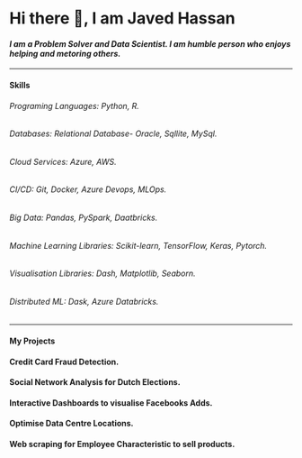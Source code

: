 # Hi there 👋, I am Javed Hassan
#### *I am a Problem Solver and Data Scientist. I am humble person who enjoys helping and metoring others.*

______________________________________________________________________________________________________________

#### Skills
###### Programing Languages: Python, R.
###### Databases: Relational Database- Oracle, Sqllite, MySql.
###### Cloud Services: Azure, AWS.
###### CI/CD: Git, Docker, Azure Devops, MLOps.
###### Big Data: Pandas, PySpark, Daatbricks.
###### Machine Learning Libraries: Scikit-learn, TensorFlow, Keras, Pytorch.
###### Visualisation Libraries: Dash, Matplotlib, Seaborn.
###### Distributed ML: Dask, Azure Databricks.

_______________________________________________________________________________________________________________

#### My Projects 

#### Credit Card Fraud Detection. 
#### Social Network Analysis for Dutch Elections.
#### Interactive Dashboards to visualise Facebooks Adds.
#### Optimise Data Centre Locations.
#### Web scraping for Employee Characteristic to sell products.





